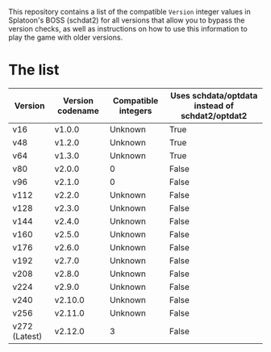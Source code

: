 This repository contains a list of the compatible `Version` integer values in Splatoon's BOSS (schdat2) for all versions that allow you to bypass the version checks, as well as instructions on how to use this information to play the game with older versions.

# The list

| Version | Version codename | Compatible integers | Uses schdata/optdata instead of schdat2/optdat2
| - | - | - | - |
| v16 | v1.0.0 | Unknown | True |
| v48 | v1.2.0 | Unknown | True |
| v64 | v1.3.0 | Unknown | True |
| v80 | v2.0.0 | 0 | False |
| v96 | v2.1.0 | 0 | False |
| v112 | v2.2.0 | Unknown | False |
| v128 | v2.3.0 | Unknown | False |
| v144 | v2.4.0 | Unknown | False |
| v160 | v2.5.0 | Unknown | False |
| v176 | v2.6.0 | Unknown | False |
| v192 | v2.7.0 | Unknown | False |
| v208 | v2.8.0 | Unknown | False |
| v224 | v2.9.0 | Unknown | False |
| v240 | v2.10.0 | Unknown | False |
| v256 | v2.11.0 | Unknown | False |
| v272 (Latest) | v2.12.0 | 3 | False |
